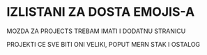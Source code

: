 # IZLISTANI ZA DOSTA EMOJIS-A

MOZDA ZA PROJECTS TREBAM IMATI I DODATNU STRANICU

PROJEKTI CE SVE BITI ONI VELIKI, POPUT MERN STAK I OSTALOG
